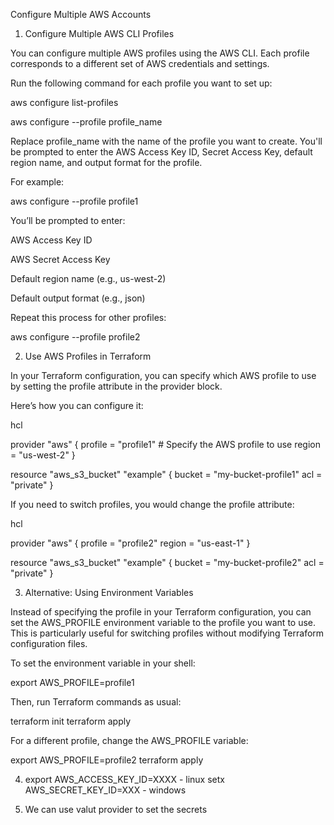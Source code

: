 Configure Multiple AWS Accounts 

 

1. Configure Multiple AWS CLI Profiles 

You can configure multiple AWS profiles using the AWS CLI. Each profile corresponds to a different set of AWS credentials and settings. 

Run the following command for each profile you want to set up: 

aws configure list-profiles 

  

aws configure --profile profile_name 
 

Replace profile_name with the name of the profile you want to create. You'll be prompted to enter the AWS Access Key ID, Secret Access Key, default region name, and output format for the profile. 

For example: 

 

  

aws configure --profile profile1 
 

You’ll be prompted to enter: 

AWS Access Key ID 

AWS Secret Access Key 

Default region name (e.g., us-west-2) 

Default output format (e.g., json) 

Repeat this process for other profiles: 

 

  

aws configure --profile profile2 
 

2. Use AWS Profiles in Terraform 

In your Terraform configuration, you can specify which AWS profile to use by setting the profile attribute in the provider block. 

Here’s how you can configure it: 

hcl 

  

provider "aws" { 
  profile = "profile1" # Specify the AWS profile to use 
  region  = "us-west-2" 
} 
 
resource "aws_s3_bucket" "example" { 
  bucket = "my-bucket-profile1" 
  acl    = "private" 
} 
 

If you need to switch profiles, you would change the profile attribute: 

hcl 

  

provider "aws" { 
  profile = "profile2" 
  region  = "us-east-1" 
} 
 
resource "aws_s3_bucket" "example" { 
  bucket = "my-bucket-profile2" 
  acl    = "private" 
} 
 

3. Alternative: Using Environment Variables 

Instead of specifying the profile in your Terraform configuration, you can set the AWS_PROFILE environment variable to the profile you want to use. This is particularly useful for switching profiles without modifying Terraform configuration files. 

To set the environment variable in your shell: 

 

  

export AWS_PROFILE=profile1 
 

Then, run Terraform commands as usual: 

 

  

terraform init 
terraform apply 
 

For a different profile, change the AWS_PROFILE variable: 

 

  

export AWS_PROFILE=profile2 
terraform apply 


4. export AWS_ACCESS_KEY_ID=XXXX  - linux
   setx AWS_SECRET_KEY_ID=XXX  - windows

 
5. We can use valut provider to set the secrets

 